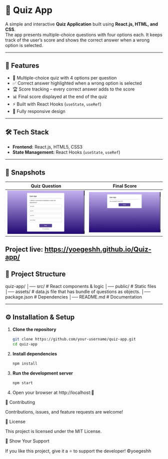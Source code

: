 # 📝 Quiz App 

A simple and interactive **Quiz Application** built using **React.js, HTML, and CSS**.  
The app presents multiple-choice questions with four options each. It keeps track of the user’s score and shows the correct answer when a wrong option is selected.  

---

## 🚀 Features
- 🎯 Multiple-choice quiz with 4 options per question  
- ✅ Correct answer highlighted when a wrong option is selected  
- 🏆 Score tracking – every correct answer adds to the score  
- 📊 Final score displayed at the end of the quiz  
- ⚡ Built with React Hooks (`useState`, `useRef`)  
- 📱 Fully responsive design  

---

## 🛠️ Tech Stack
- **Frontend:** React.js, HTML5, CSS3  
- **State Management:** React Hooks (`useState`, `useRef`)  

---

## 📸 Snapshots

| Quiz Question | Final Score |
|---------------|-------------|
| ![Question Screenshot](./public/question.png) | ![Score Screenshot](./public/score.png) |

Project live: https://yoegeshh.github.io/Quiz-app/
---

## 📂 Project Structure
quiz-app/
│── src/ # React components & logic
│── public/ # Static files
│── assets/ # data.js file that has bundle of questions as objects.
│── package.json # Dependencies
│── README.md # Documentation


---

## ⚙️ Installation & Setup

1. **Clone the repository**
   ```bash
   git clone https://github.com/your-username/quiz-app.git
   cd quiz-app

2. **Install dependencies**
   ```bash
   npm install

3. **Run the development server**
   ```bash
   npm start

4. Open your browser at http://localhost:🎉

🤝 Contributing

Contributions, issues, and feature requests are welcome!

📜 License

This project is licensed under the MIT License.

🌟 Show Your Support

If you like this project, give it a ⭐ to support the developer! ©yoegeshh
